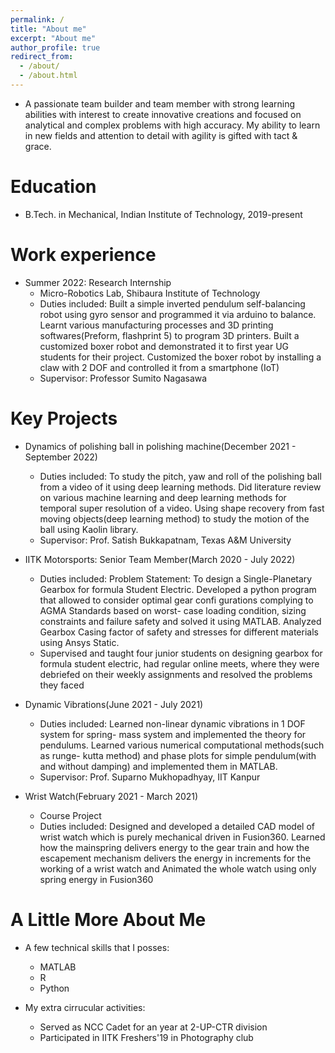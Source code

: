 ```yaml
---
permalink: /
title: "About me"
excerpt: "About me"
author_profile: true
redirect_from: 
  - /about/
  - /about.html
---
```

* A passionate team builder and team member with strong learning abilities with interest to create innovative creations and focused on analytical and complex problems with high accuracy. My ability to learn in new fields and attention to detail with agility is gifted with tact & grace.


Education
======
* B.Tech. in Mechanical, Indian Institute of Technology, 2019-present

Work experience
======
* Summer 2022: Research Internship
  * Micro-Robotics Lab, Shibaura Institute of Technology
  * Duties included: Built a simple inverted pendulum self-balancing robot using gyro sensor and programmed it via arduino to balance. Learnt various manufacturing processes and 3D printing softwares(Preform, flashprint 5) to program 3D printers. Built a customized boxer robot and demonstrated it to first year UG students for their project. Customized the boxer robot by installing a claw with 2 DOF and controlled it from a smartphone (IoT)         
  * Supervisor: Professor Sumito Nagasawa

Key Projects
======
* Dynamics of polishing ball in polishing machine(December 2021 - September 2022)
  * Duties included: To study the pitch, yaw and roll of the polishing ball from a video of it using deep learning methods. Did literature review on various machine learning and deep learning methods for temporal super resolution of a video. Using shape recovery from fast moving objects(deep learning method) to study the motion of the ball using Kaolin library. 
  * Supervisor: Prof. Satish Bukkapatnam, Texas A&M University

* IITK Motorsports: Senior Team Member(March 2020 - July 2022)
  * Duties included: Problem Statement: To design a Single-Planetary Gearbox for formula Student Electric. Developed a python program that allowed to consider optimal gear confi gurations complying to AGMA Standards based on worst- case loading condition, sizing constraints and failure safety and solved it using MATLAB. Analyzed Gearbox Casing factor of safety and stresses for different materials using Ansys Static.
  * Supervised and taught four junior students on designing gearbox for formula student electric, had regular online meets, where they were debriefed on their weekly assignments and resolved the problems they faced 
           
* Dynamic Vibrations(June 2021 - July 2021)
  * Duties included: Learned non-linear dynamic vibrations in 1 DOF system for spring- mass system and implemented the theory for pendulums. Learned various numerical computational methods(such as runge- kutta method) and phase plots for simple pendulum(with and without damping) and implemented them in MATLAB.
  * Supervisor: Prof. Suparno Mukhopadhyay, IIT Kanpur

* Wrist Watch(February 2021 - March 2021)
  * Course Project
  * Duties included: Designed and developed a detailed CAD model of wrist watch which is purely mechanical driven in Fusion360. Learned how the mainspring delivers energy to the gear train and how the escapement mechanism delivers the energy in increments for the working of a wrist watch and Animated the whole watch using only spring energy in Fusion360
 
  
A Little More About Me
======
* A few technical skills that I posses:
  * MATLAB
  * R
  * Python

* My extra cirrucular activities:
  * Served as NCC Cadet for an year at 2-UP-CTR division
  * Participated in IITK Freshers'19 in Photography club 
